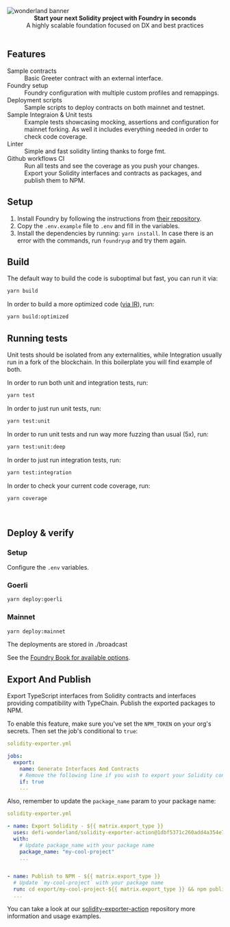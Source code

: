 <img src="https://raw.githubusercontent.com/defi-wonderland/brand/v1.0.0/external/solidity-foundry-boilerplate-banner.png" alt="wonderland banner" align="center" />
<br />

<div align="center"><strong>Start your next Solidity project with Foundry in seconds</strong></div>
<div align="center">A highly scalable foundation focused on DX and best practices</div>

<br />

## Features

<dl>
  <dt>Sample contracts</dt>
  <dd>Basic Greeter contract with an external interface.</dd>

  <dt>Foundry setup</dt>
  <dd>Foundry configuration with multiple custom profiles and remappings.</dd>

  <dt>Deployment scripts</dt>
  <dd>Sample scripts to deploy contracts on both mainnet and testnet.</dd>

  <dt>Sample Integraion & Unit tests</dt>
  <dd>Example tests showcasing mocking, assertions and configuration for mainnet forking. As well it includes everything needed in order to check code coverage.</dd>

  <dt>Linter</dt>
  <dd>Simple and fast solidity linting thanks to forge fmt</a>.</dd>

  <dt>Github workflows CI</dt>
  <dd>Run all tests and see the coverage as you push your changes.</dd>
  <dd>Export your Solidity interfaces and contracts as packages, and publish them to NPM.</dd>
</dl>

## Setup

1. Install Foundry by following the instructions from [their repository](https://github.com/foundry-rs/foundry#installation).
2. Copy the `.env.example` file to `.env` and fill in the variables.
3. Install the dependencies by running: `yarn install`. In case there is an error with the commands, run `foundryup` and try them again.

## Build

The default way to build the code is suboptimal but fast, you can run it via:

```bash
yarn build
```

In order to build a more optimized code ([via IR](https://docs.soliditylang.org/en/v0.8.15/ir-breaking-changes.html#solidity-ir-based-codegen-changes)), run:

```bash
yarn build:optimized
```

## Running tests

Unit tests should be isolated from any externalities, while Integration usually run in a fork of the blockchain. In this boilerplate you will find example of both.

In order to run both unit and integration tests, run:

```bash
yarn test
```

In order to just run unit tests, run:

```bash
yarn test:unit
```

In order to run unit tests and run way more fuzzing than usual (5x), run:

```bash
yarn test:unit:deep
```

In order to just run integration tests, run:

```bash
yarn test:integration
```

In order to check your current code coverage, run:

```bash
yarn coverage
```

<br>

## Deploy & verify

### Setup

Configure the `.env` variables.

### Goerli

```bash
yarn deploy:goerli
```

### Mainnet

```bash
yarn deploy:mainnet
```

The deployments are stored in ./broadcast

See the [Foundry Book for available options](https://book.getfoundry.sh/reference/forge/forge-create.html).

## Export And Publish

Export TypeScript interfaces from Solidity contracts and interfaces providing compatibility with TypeChain. Publish the exported packages to NPM.

To enable this feature, make sure you've set the `NPM_TOKEN` on your org's secrets. Then set the job's conditional to `true`:

```yaml
solidity-exporter.yml

jobs:
  export:
    name: Generate Interfaces And Contracts
    # Remove the following line if you wish to export your Solidity contracts and interfaces and publish them to NPM
    if: true
    ...
```

Also, remember to update the `package_name` param to your package name:

```yaml
solidity-exporter.yml

- name: Export Solidity - ${{ matrix.export_type }}
  uses: defi-wonderland/solidity-exporter-action@1dbf5371c260add4a354e7a8d3467e5d3b9580b8
  with:
    # Update package_name with your package name
    package_name: "my-cool-project"
    ...


- name: Publish to NPM - ${{ matrix.export_type }}
  # Update `my-cool-project` with your package name
  run: cd export/my-cool-project-${{ matrix.export_type }} && npm publish --access public
  ...
```

You can take a look at our [solidity-exporter-action](https://github.com/defi-wonderland/solidity-exporter-action) repository more information and usage examples.
